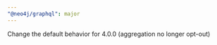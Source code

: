 ```yaml
---
"@neo4j/graphql": major
---
```


Change the default behavior for 4.0.0 (aggregation no longer opt-out)
